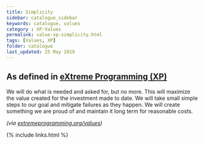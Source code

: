 ```yaml
---
title: Simplicity
sidebar: catalogue_sidebar
keywords: catalogue, values
category : XP-Values
permalink: value-xp-simplicity.html
tags: [Values, XP]
folder: catalogue
last_updated: 25 May 2019
---
```


## As defined in [eXtreme Programming (XP)](/archetype/XP)
We will do what is needed and asked for, but no more. This will maximize the value created for the investment made to date. We will take small simple steps to our goal and mitigate failures as they happen. We will create something we are proud of and maintain it long term for reasonable costs. 

*(via [extremeprogramming.org/values](http://www.extremeprogramming.org/values.html))*

{% include links.html %}
